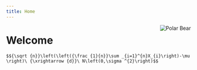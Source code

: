 ```yaml
---
title: Home
---
```


[<img src="https://cdn.shopify.com/s/files/1/1455/2648/products/polarbear.jpg" style="max-width:35%;min-width:40px;float:right;" alt="Polar Bear" />](https://github.com/yihui/hugo-xmin)

# Welcome
`$${\sqrt {n}}\left(\left({\frac {1}{n}}\sum _{i=1}^{n}X_{i}\right)-\mu \right)\ {\xrightarrow {d}}\ N\left(0,\sigma ^{2}\right)$$`
